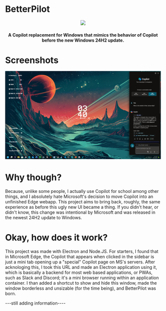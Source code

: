 # BetterPilot
<div align="center">
  <img src="/assets/logorecreation.png" width="300px"></img>

#### A Copilot replacement for Windows that mimics the behavior of Copilot before the new Windows 24H2 update.
  </div>

# Screenshots

<img src="/assets/screenshot.png" width="800px"></img>

# Why though?
Because, unlike some people, I actually use Copilot for school among other things, and I absolutely hate Microsoft's decision to move Copilot into an unfinished Edge webapp. This project aims to bring back, roughly, the same experience as before this ugly new UI became a thing. If you didn't hear, or didn't know, this change was intentional by Microsoft and was released in the newest 24H2 update to Windows.

# Okay, how does it work?
This project was made with Electron and Node.JS. For starters, I found that in Microsoft Edge, the Copilot that appears when clicked in the sidebar is just a mini tab opening up a "special" Copilot page on MS's servers. After acknologing this, I took this URL and made an Electron application using it, which is basically a backend for most web based applications, or PWAs, such as Slack and Discord; it's a mini browser running within an application container. I than added a shortcut to show and hide this window, made the window borderless and unsizable (for the time being), and BetterPilot was born.

---still adding information----
